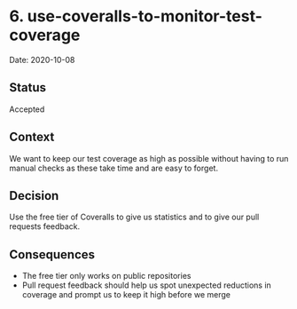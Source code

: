 # 6. use-coveralls-to-monitor-test-coverage

Date: 2020-10-08

## Status

Accepted

## Context

We want to keep our test coverage as high as possible without having to run manual checks as these take time and are easy to forget.

## Decision

Use the free tier of Coveralls to give us statistics and to give our pull requests feedback.

## Consequences

- The free tier only works on public repositories
- Pull request feedback should help us spot unexpected reductions in coverage and prompt us to keep it high before we merge
